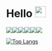 # Hello <img src="https://github.com/TheDudeThatCode/TheDudeThatCode/raw/master/Assets/Hi.gif" width="29px" style="max-width:100%;"> 
<img src="https://img.shields.io/badge/html5%20-%23E34F26.svg?&style=for-the-badge&logo=html5&logoColor=white"/><img src="https://img.shields.io/badge/css3%20-%231572B6.svg?&style=for-the-badge&logo=css3&logoColor=white"/><img src="https://img.shields.io/badge/SASS%20-hotpink.svg?&style=for-the-badge&logo=SASS&logoColor=white"/><img src="https://img.shields.io/badge/javascript%20-%23323330.svg?&style=for-the-badge&logo=javascript&logoColor=%23F7DF1E"/><img src="https://img.shields.io/badge/django%20-%23092E20.svg?&style=for-the-badge&logo=django&logoColor=white"/><img src="https://img.shields.io/badge/github%20-%23121011.svg?&style=for-the-badge&logo=github&logoColor=white"/>


[![Top Langs](https://github-readme-stats.vercel.app/api/top-langs/?username=egriboz&layout=compact)](https://github.com/egriboz/github-readme-stats)	




<!--
[![Top Langs](https://github-readme-stats.vercel.app/api/top-langs/?username=egriboz&layout=compact)](https://github.com/egriboz/github-readme-stats)
![Years Badge](https://badges.pufler.dev/years/egriboz) ![Visits Badge](https://badges.pufler.dev/visits/egriboz/egriboz)
-->
